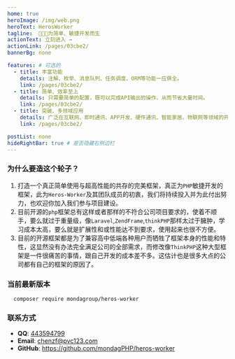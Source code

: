 ```yaml
---
home: true
heroImage: /img/web.png
heroText: HerosWorker
tagline:  🚀🚀🚀为简单、敏捷开发而生
actionText: 立刻进入 →
actionLink: /pages/03cbe2/
bannerBg: none

features: # 可选的
  - title: 丰富功能
    details: 注解、枚举、消息队列、任务调度、ORM等功能一应俱全。
    link: /pages/03cbe2/
  - title: 简单、效率至上
    details: 只需要简单的配置，既可以完成API输出的操作，从而节省大量时间。
    link: /pages/03cbe2/
  - title: 突破、多领域应用
    details: 广泛在互联网、即时通讯、APP开发、硬件通讯、智能家居、物联网等领域的开发。
    link: /pages/03cbe2/

postList: none
hideRightBar: true # 是否隐藏右侧边栏
---
```



### 为什么要造这个轮子？

1. 打造一个真正简单使用与超高性能的共存的完美框架，真正为`PHP`敏捷开发的框架，此为`Heros-Worker`及其团队成员的初衷，我们将持续投入并为此付出努力，也欢迎你加入我们参与项目建设。
2. 目前开源的`php`框架总有这样或者那样的不符合公司项目要求的，使着不顺手，要么就过于重量级，像`Laravel`,`ZendFrame`,`thinkPHP`那样太过于臃肿，学习成本太高，要么就是扩展性和或性能达不到要求，使用起来也很不方便。
3. 目前的开源框架都是为了兼容高中低端各种用户而牺牲了框架本身的性能和特性，这显然没有办法完全满足公司的全部需求，而修改像`ThinkPHP`这种大型框架是一件很痛苦的事情，跟自己开发的成本差不多。这估计也是很多大点的公司都有自己的框架的原因了。

### 当前最新版本

```shell
  composer require mondagroup/heros-worker
```

### 联系方式

- **QQ**: <a href="tencent://message/?uin=443594799&Site=&Menu=yesUrl" class='qq'>443594799</a>
- **Email**: <a href="mailto:chenzf@pvc123.com">chenzf@pvc123.com</a>
- **GitHub**: <https://github.com/mondagPHP/heros-worker>

</br>
